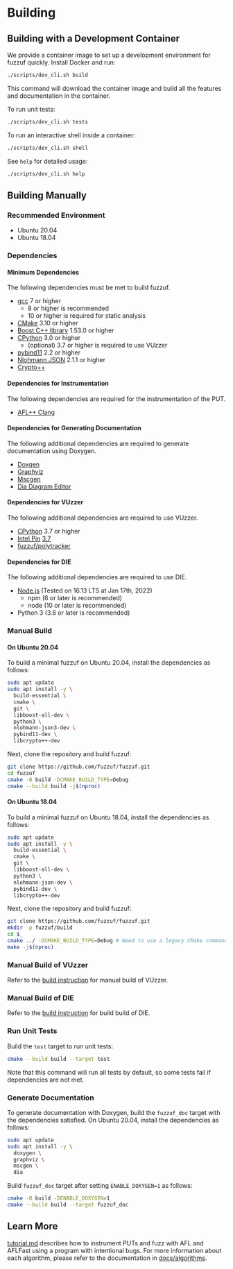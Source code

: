 # Building

## Building with a Development Container

We provide a container image to set up a development environment for fuzzuf quickly.
Install Docker and run:

```bash
./scripts/dev_cli.sh build
```

This command will download the container image and build all the features and documentation in the container.

To run unit tests:

```bash
./scripts/dev_cli.sh tests
```

To run an interactive shell inside a container:

```bash
./scripts/dev_cli.sh shell
```

See `help` for detailed usage:

```bash
./scripts/dev_cli.sh help
```

## Building Manually

### Recommended Environment

* Ubuntu 20.04
* Ubuntu 18.04

### Dependencies

#### Minimum Dependencies

The following dependencies must be met to build fuzzuf.

* [gcc](https://gcc.gnu.org/) 7 or higher
  * 8 or higher is recommended
  * 10 or higher is required for static analysis
* [CMake](https://cmake.org/) 3.10 or higher
* [Boost C++ library](https://www.boost.org/) 1.53.0 or higher
* [CPython](https://www.python.org/) 3.0 or higher
  * (optional) 3.7 or higher is required to use VUzzer
* [pybind11](https://pybind11.readthedocs.io/en/stable/) 2.2 or higher
* [Nlohmann JSON](https://json.nlohmann.me/) 2.1.1 or higher
* [Crypto\+\+](https://www.cryptopp.com/)

#### Dependencies for Instrumentation

The following dependencies are required for the instrumentation of the PUT.

* [AFL\+\+ Clang](https://github.com/AFLplusplus/AFLplusplus)

#### Dependencies for Generating Documentation

The following additional dependencies are required to generate documentation using Doxygen.

* [Doxgen](https://www.doxygen.nl/index.html)
* [Graphviz](https://graphviz.org/)
* [Mscgen](https://www.mcternan.me.uk/mscgen/)
* [Dia Diagram Editor](https://sourceforge.net/projects/dia-installer/)

#### Dependencies for VUzzer

The following additional dependencies are required to use VUzzer.

* [CPython](https://www.python.org/) 3.7 or higher
* [Intel Pin](https://software.intel.com/content/www/us/en/develop/articles/pin-a-dynamic-binary-instrumentation-tool.html) [3.7](https://software.intel.com/sites/landingpage/pintool/downloads/pin-3.7-97619-g0d0c92f4f-gcc-linux.tar.gz)
* [fuzzuf/polytracker](https://github.com/fuzzuf/polytracker)

#### Dependencies for DIE

The following additional dependencies are required to use DIE.

* [Node.js](https://nodejs.org/en/download/) (Tested on 16.13 LTS at Jan 17th, 2022)
  * npm (6 or later is recommended)
  * node (10 or later is recommended)
* Python 3 (3.6 or later is recommended)

### Manual Build

#### On Ubuntu 20.04

To build a minimal fuzzuf on Ubuntu 20.04, install the dependencies as follows:

```bash
sudo apt update
sudo apt install -y \
  build-essential \
  cmake \
  git \
  libboost-all-dev \
  python3 \
  nlohmann-json3-dev \
  pybind11-dev \
  libcrypto++-dev
```

Next, clone the repository and build fuzzuf:

```bash
git clone https://github.com/fuzzuf/fuzzuf.git
cd fuzzuf
cmake -B build -DCMAKE_BUILD_TYPE=Debug
cmake --build build -j$(nproc)
```

#### On Ubuntu 18.04

To build a minimal fuzzuf on Ubuntu 18.04, install the dependencies as follows:

```bash
sudo apt update
sudo apt install -y \
  build-essential \
  cmake \
  git \
  libboost-all-dev \
  python3 \
  nlohmann-json-dev \
  pybind11-dev \
  libcrypto++-dev
```

Next, clone the repository and build fuzzuf:

```bash
git clone https://github.com/fuzzuf/fuzzuf.git
mkdir -p fuzzuf/build
cd $_
cmake ../ -DCMAKE_BUILD_TYPE=Debug # Need to use a legacy CMake command as apt installs old one
make -j$(nproc)
```

### Manual Build of VUzzer

Refer to the [build instruction](/docs/algorithms/vuzzer/build_en.md) for manual build of VUzzer.

### Manual Build of DIE

Refer to the [build instruction](/docs/algorithms/die/algorithm_en.md) for build build of DIE.

### Run Unit Tests

Build the `test` target to run unit tests:

```bash
cmake --build build --target test
```

Note that this command will run all tests by default, so some tests fail if dependencies are not met.

### Generate Documentation

To generate documentation with Doxygen, build the `fuzzuf_doc` target with the dependencies satisfied. On Ubuntu 20.04, install the dependencies as follows:

```bash
sudo apt update
sudo apt install -y \
  doxygen \
  graphviz \
  mscgen \
  dia
```

Build `fuzzuf_doc` target after setting `ENABLE_DOXYGEN=1` as follows:

```bash
cmake -B build -DENABLE_DOXYGEN=1
cmake --build build --target fuzzuf_doc
```

## Learn More

[tutorial.md](/docs/tutorial.md) describes how to instrument PUTs and fuzz with AFL and AFLFast using a program with intentional bugs.
For more information about each algorithm, please refer to the documentation in [docs/algorithms](/docs/algorithms).
